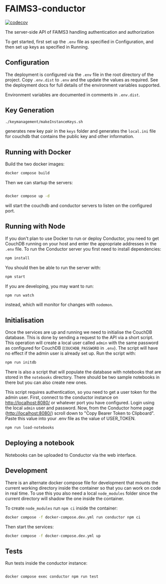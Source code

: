 # FAIMS3-conductor

[![codecov](https://codecov.io/gh/FAIMS/FAIMS3-conductor/branch/main/graph/badge.svg?token=CJ4U0H7AKA)](https://codecov.io/gh/FAIMS/FAIMS3-conductor)

The server-side API of FAIMS3 handling authentication and authorization

To get started, first set up the `.env` file as specified in Configuration, and
then set up keys as specified in Running.

## Configuration

The deployment is configured via the `.env` file in the root directory
of the project.  Copy `.env.dist` to `.env` and the update the values
as required.  See the deployment docs for full details of the environment
variables supported.

Environment variables are documented in comments in `.env.dist`.

## Key Generation

```bash
./keymanagement/makeInstanceKeys.sh
```

generates new key pair in the `keys` folder and generates the `local.ini` file for couchdb
that contains the public key and other information.

## Running with Docker

Build the two docker images:

```bash
docker compose build
```

Then we can startup the servers:

```bash

docker compose up -d
```

will start the couchdb and conductor servers to listen on the configured port.

## Running with Node

If you don't plan to use Docker to run or deploy Conductor, you need to get CouchDB
running on your host and enter the appropriate addresses in the `.env` file. 
To run the Conductor server you first need to install dependencies:

```bash
npm install
```

You should then be able to run the server with:

```bash
npm start
```

If you are developing, you may want to run:

```bash
npm run watch
```

instead, which will monitor for changes with `nodemon`.

## Initialisation

Once the services are up and running we need to initialise the CouchDB
database. This is done by sending a request to the API via a short script.
This operation will create a local user called `admin` with the same password
as configured for CouchDB (`COUCHDB_PASSWORD` in `.env`).  The script will
have no effect if the admin user is already set up.  Run the script with:

```bash
npm run initdb
```

There is also a script that will populate the database with notebooks that are
stored in the `notebooks` directory.  There should be two sample notebooks in
there but you can also create new ones.

This script requires authentication, so you need to get a user token for the admin
user. First, connect to the conductor instance on <http://localhost:8080/> or whatever
port you have configured. Login using the local `admin` user and password.
Now, from the Conductor home page (<http://localhost:8080/>) scroll down to "Copy
Bearer Token to Clipboard". Paste this value into your .env file as the
value of USER_TOKEN.

```bash
npm run load-notebooks
```

## Deploying a notebook

Notebooks can be uploaded to Conductor via the web interface.

## Development

There is an alternate docker compose file for development that mounts the
current working directory inside the container so that you can work on
code in real time.  To use this you also need a local `node_modules` folder
since the current directory will shadow the one inside the container. 

To create `node_modules` run `npm ci` inside the container:

```bash
docker compose -f docker-compose.dev.yml run conductor npm ci
```

Then start the services:

```bash
docker compose -f docker-compose.dev.yml up
```

## Tests

Run tests inside the conductor instance:

```bash

docker compose exec conductor npm run test
```
